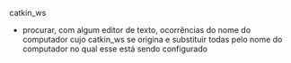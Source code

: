 catkin_ws
- procurar, com algum editor de texto, ocorrências do nome do computador cujo catkin_ws se origina e substituir todas pelo nome do computador no qual esse está sendo configurado
